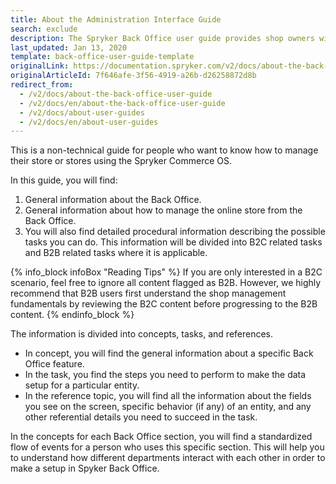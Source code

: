 ```yaml
---
title: About the Administration Interface Guide
search: exclude
description: The Spryker Back Office user guide provides shop owners with procedures on how to manage the online store in the Back Office using Spryker Commerce OS.
last_updated: Jan 13, 2020
template: back-office-user-guide-template
originalLink: https://documentation.spryker.com/v2/docs/about-the-back-office-user-guide
originalArticleId: 7f646afe-3f56-4919-a26b-d26258872d8b
redirect_from:
  - /v2/docs/about-the-back-office-user-guide
  - /v2/docs/en/about-the-back-office-user-guide
  - /v2/docs/about-user-guides
  - /v2/docs/en/about-user-guides
---
```


This is a non-technical guide for people who want to know how to manage their store or stores using the Spryker Commerce OS.

In this guide, you will find:

1. General information about the Back Office.
2. General information about how to manage the online store from the Back Office.
3. You will also find detailed procedural information describing the possible tasks you can do. This information will be divided into B2C related tasks and B2B related tasks where it is applicable.

{% info_block infoBox "Reading Tips" %}
If you are only interested in a B2C scenario, feel free to ignore all content flagged as B2B. However, we highly recommend that B2B users first understand the shop management fundamentals by reviewing the B2C content before progressing to the B2B content.
{% endinfo_block %}

The information is divided into concepts, tasks, and references.

* In concept, you will find the general information about a specific Back Office feature.
* In the task, you find the steps you need to perform to make the data setup for a particular entity.
* In the reference topic, you will find all the information about the fields you see on the screen, specific behavior (if any) of an entity, and any other referential details you need to succeed in the task.

In the concepts for each Back Office section, you will find a standardized flow of events for a person who uses this specific section. This will help you to understand how different departments interact with each other in order to make a setup in Spyker Back Office.
